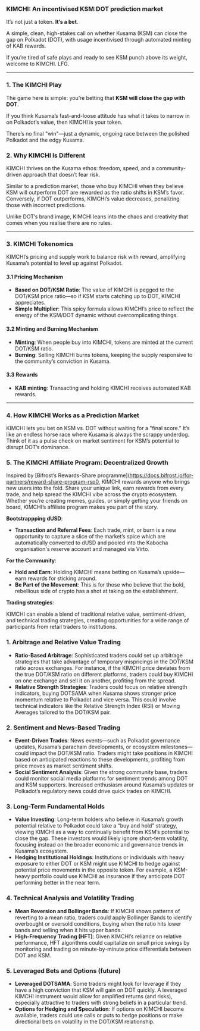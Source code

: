 ### KIMCHI: An incentivised KSM:DOT prediction market

It’s not just a token. **It’s a bet**. 

A simple, clean, high-stakes call on whether Kusama (KSM) can close the gap on Polkadot (DOT), with usage incentivised through automated minting of KAB rewards.

If you’re tired of safe plays and ready to see KSM punch above its weight, welcome to KIMCHI. LFG.

---

### 1. **The KIMCHI Play**

The game here is simple: you’re betting that **KSM will close the gap with DOT**. 

If you think Kusama’s fast-and-loose attitude has what it takes to narrow in on Polkadot’s value, then KIMCHI is your token. 

There’s no final "win"—just a dynamic, ongoing race between the polished Polkadot and the edgy Kusama.

### 2. **Why KIMCHI Is Different**

KIMCHI thrives on the Kusama ethos: freedom, speed, and a community-driven approach that doesn’t fear risk. 

Similar to a prediction market, those who buy KIMCHI when they believe KSM will outperform DOT are rewarded as the ratio shifts in KSM’s favor. Conversely, if DOT outperforms, KIMCHI’s value decreases, penalizing those with incorrect predictions.

Unlike DOT’s brand image, KIMCHI leans into the chaos and creativity that comes when you realise there are no rules.

---

### 3. **KIMCHI Tokenomics**

KIMCHI’s pricing and supply work to balance risk with reward, amplifying Kusama’s potential to level up against Polkadot.

#### **3.1 Pricing Mechanism**
   - **Based on DOT/KSM Ratio**: The value of KIMCHI is pegged to the DOT/KSM price ratio—so if KSM starts catching up to DOT, KIMCHI appreciates.
   - **Simple Multiplier**: This spicy formula allows KIMCHI’s price to reflect the energy of the KSM/DOT dynamic without overcomplicating things.

#### **3.2 Minting and Burning Mechanism**
   - **Minting**: When people buy into KIMCHI, tokens are minted at the current DOT/KSM ratio.
   - **Burning**: Selling KIMCHI burns tokens, keeping the supply responsive to the community’s conviction in Kusama.

#### **3.3 Rewards**
   - **KAB minting**: Transacting and holding KIMCHI receives automated KAB rewards.

---

### 4. **How KIMCHI Works as a Prediction Market**

KIMCHI lets you bet on KSM vs. DOT without waiting for a "final score." It’s like an endless horse race where Kusama is always the scrappy underdog. Think of it as a pulse check on market sentiment for KSM’s potential to disrupt DOT’s dominance.

### 5. **The KIMCHI Affiliate Program: Decentralized Growth**

Inspired by [Bifrost’s Rewards-Share programme](https://docs.bifrost.io/for-partners/reward-share-program-rsp0, KIMCHI rewards anyone who brings new users into the fold. Share your unique link, earn rewards from every trade, and help spread the KIMCHI vibe across the crypto ecosystem. Whether you’re creating memes, guides, or simply getting your friends on board, KIMCHI’s affiliate program makes you part of the story.

**Bootstrappping dUSD**:
   - **Transaction and Referral Fees**: Each trade, mint, or burn is a new opportunity to capture a slice of the market’s spice which are automatically converted to dUSD and pooled into the Kabocha organisation's reserve account and managed via Virto. 

**For the Community**:
   - **Hold and Earn**: Holding KIMCHI means betting on Kusama’s upside—earn rewards for sticking around.
   - **Be Part of the Movement**: This is for those who believe that the bold, rebellious side of crypto has a shot at taking on the establishment.

**Trading strategies**:

KIMCHI can enable a blend of traditional relative value, sentiment-driven, and technical trading strategies, creating opportunities for a wide range of participants from retail traders to institutions.

### 1. **Arbitrage and Relative Value Trading**
   - **Ratio-Based Arbitrage**: Sophisticated traders could set up arbitrage strategies that take advantage of temporary mispricings in the DOT/KSM ratio across exchanges. For instance, if the KIMCHI price deviates from the true DOT/KSM ratio on different platforms, traders could buy KIMCHI on one exchange and sell it on another, profiting from the spread.
   - **Relative Strength Strategies**: Traders could focus on relative strength indicators, buying DOTSAMA when Kusama shows stronger price momentum relative to Polkadot and vice versa. This could involve technical indicators like the Relative Strength Index (RSI) or Moving Averages tailored to the DOT/KSM pair.

### 2. **Sentiment and News-Based Trading**
   - **Event-Driven Trades**: News events—such as Polkadot governance updates, Kusama’s parachain developments, or ecosystem milestones—could impact the DOT/KSM ratio. Traders might take positions in KIMCHI based on anticipated reactions to these developments, profiting from price moves as market sentiment shifts.
   - **Social Sentiment Analysis**: Given the strong community base, traders could monitor social media platforms for sentiment trends among DOT and KSM supporters. Increased enthusiasm around Kusama’s updates or Polkadot’s regulatory news could drive quick trades on KIMCHI.

### 3. **Long-Term Fundamental Holds**
   - **Value Investing**: Long-term holders who believe in Kusama’s growth potential relative to Polkadot could take a “buy and hold” strategy, viewing KIMCHI as a way to continually benefit from KSM’s potential to close the gap. These investors would likely ignore short-term volatility, focusing instead on the broader economic and governance trends in Kusama’s ecosystem.
   - **Hedging Institutional Holdings**: Institutions or individuals with heavy exposure to either DOT or KSM might use KIMCHI to hedge against potential price movements in the opposite token. For example, a KSM-heavy portfolio could use KIMCHI as insurance if they anticipate DOT performing better in the near term.

### 4. **Technical Analysis and Volatility Trading**
   - **Mean Reversion and Bollinger Bands**: If KIMCHI shows patterns of reverting to a mean ratio, traders could apply Bollinger Bands to identify overbought or oversold conditions, buying when the ratio hits lower bands and selling when it hits upper bands.
   - **High-Frequency Trading (HFT)**: Given KIMCHI’s reliance on relative performance, HFT algorithms could capitalize on small price swings by monitoring and trading on minute-by-minute price differentials between DOT and KSM.

### 5. **Leveraged Bets and Options (future)**
   - **Leveraged DOTSAMA**: Some traders might look for leverage if they have a high conviction that KSM will gain on DOT quickly. A leveraged KIMCHI instrument would allow for amplified returns (and risks), especially attractive to traders with strong beliefs in a particular trend.
   - **Options for Hedging and Speculation**: If options on KIMCHI become available, traders could use calls or puts to hedge positions or make directional bets on volatility in the DOT/KSM relationship.

